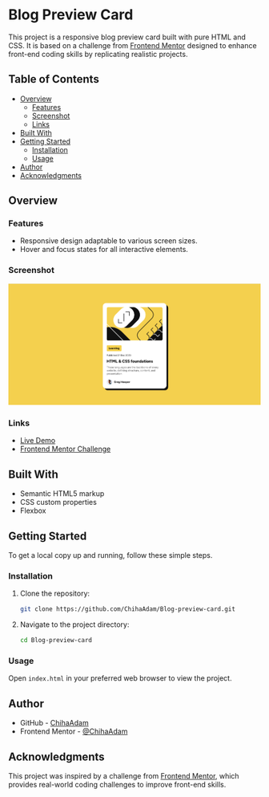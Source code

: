 # Blog Preview Card

This project is a responsive blog preview card built with pure HTML and CSS. It is based on a challenge from [Frontend Mentor](https://www.frontendmentor.io) designed to enhance front-end coding skills by replicating realistic projects.

## Table of Contents

- [Overview](#overview)
  - [Features](#features)
  - [Screenshot](#screenshot)
  - [Links](#links)
- [Built With](#built-with)
- [Getting Started](#getting-started)
  - [Installation](#installation)
  - [Usage](#usage)
- [Author](#author)
- [Acknowledgments](#acknowledgments)

## Overview

### Features

- Responsive design adaptable to various screen sizes.
- Hover and focus states for all interactive elements.

### Screenshot

![Blog Preview Card Screenshot](./screenshot.png)

### Links

- [Live Demo](https://chihaadam.github.io/Blog-preview-card/)
- [Frontend Mentor Challenge](https://www.frontendmentor.io/challenges/blog-preview-card-component-2OZUbNrvXM)

## Built With

- Semantic HTML5 markup
- CSS custom properties
- Flexbox

## Getting Started

To get a local copy up and running, follow these simple steps.

### Installation

1. Clone the repository:

   ```bash
   git clone https://github.com/ChihaAdam/Blog-preview-card.git
   ```

2. Navigate to the project directory:

   ```bash
   cd Blog-preview-card
   ```

### Usage

Open `index.html` in your preferred web browser to view the project.

## Author

- GitHub - [ChihaAdam](https://github.com/ChihaAdam)
- Frontend Mentor - [@ChihaAdam](https://www.frontendmentor.io/profile/ChihaAdam)

## Acknowledgments

This project was inspired by a challenge from [Frontend Mentor](https://www.frontendmentor.io), which provides real-world coding challenges to improve front-end skills.
